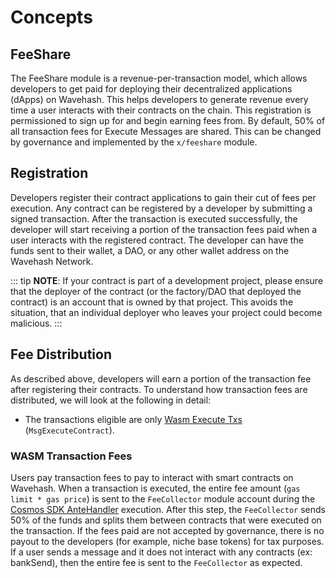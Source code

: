 <!--
order: 1
-->

# Concepts

## FeeShare

The FeeShare module is a revenue-per-transaction model, which allows developers to get paid for deploying their decentralized applications (dApps) on Wavehash. This helps developers to generate revenue every time a user interacts with their contracts on the chain. This registration is permissioned to sign up for and begin earning fees from. By default, 50% of all transaction fees for Execute Messages are shared. This can be changed by governance and implemented by the `x/feeshare` module.

## Registration

Developers register their contract applications to gain their cut of fees per execution. Any contract can be registered by a developer by submitting a signed transaction. After the transaction is executed successfully, the developer will start receiving a portion of the transaction fees paid when a user interacts with the registered contract. The developer can have the funds sent to their wallet, a DAO, or any other wallet address on the Wavehash Network.

::: tip
 **NOTE**: If your contract is part of a development project, please ensure that the deployer of the contract (or the factory/DAO that deployed the contract) is an account that is owned by that project. This avoids the situation, that an individual deployer who leaves your project could become malicious.
:::

## Fee Distribution

As described above, developers will earn a portion of the transaction fee after registering their contracts. To understand how transaction fees are distributed, we will look at the following in detail:

* The transactions eligible are only [Wasm Execute Txs](https://github.com/CosmWasm/wasmd/blob/main/proto/cosmwasm/wasm/v1/tx.proto#L115-L127) (`MsgExecuteContract`).

### WASM Transaction Fees

Users pay transaction fees to pay to interact with smart contracts on Wavehash. When a transaction is executed, the entire fee amount (`gas limit * gas price`) is sent to the `FeeCollector` module account during the [Cosmos SDK AnteHandler](https://docs.cosmos.network/main/modules/auth/#antehandlers) execution. After this step, the `FeeCollector` sends 50% of the funds and splits them between contracts that were executed on the transaction. If the fees paid are not accepted by governance, there is no payout to the developers (for example, niche base tokens) for tax purposes. If a user sends a message and it does not interact with any contracts (ex: bankSend), then the entire fee is sent to the `FeeCollector` as expected.
